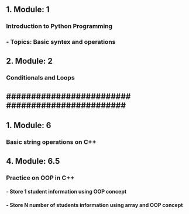 
## 1. Module: 1
###   Introduction to Python Programming
### - Topics: Basic syntex and operations

## 2. Module: 2
###   Conditionals and Loops


#########################
########################
------------------------
## 1. Module: 6
###   Basic string operations on C++
## 4. Module: 6.5
###   Practice on OOP in C++
#### - Store 1 student information using OOP concept
#### - Store N number of students information using array and OOP concept
